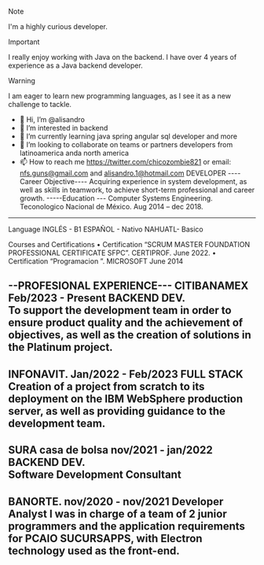 >[!NOTE]  
I'm a highly curious developer.
 
>[!IMPORTANT]  
I really enjoy working with Java on the backend.
I have over 4 years of experience as a Java backend developer.

> [!WARNING]  
I am eager to learn new programming languages, as I see it as a new challenge to tackle.

- 👋 Hi, I’m @alisandro
- 👀 I’m interested in backend
- 🌱 I’m currently learning java spring angular sql developer and more
- 💞️ I’m looking to collaborate on teams or partners developers from latinoamerica anda north america
- 📫 How to reach me https://twitter.com/chicozombie821 or email: nfs.guns@gmail.com and alisandro.1@hotmail.com
DEVELOPER 
----Career Objective---- 
Acquiring experience in system development, as well as skills in teamwork, to achieve short-term professional and career growth. 
-----Education ---
Computer Systems Engineering.  
Teconologico Nacional de México. 
Aug 2014 – dec 2018. 
-------------------
Language 
INGLÉS - B1 
ESPAÑOL - Nativo 
NAHUATL- Basico 
 
Courses and Certifications 
• Certification “SCRUM MASTER FOUNDATION PROFESSIONAL CERTIFICATE SFPC”. CERTIPROF. June 2022. 
•  Certification “Programacion ”. MICROSOFT June 2014 

--PROFESIONAL EXPERIENCE---
CITIBANAMEX 
Feb/2023 - Present 
BACKEND DEV.  
To support the development team in order to ensure product quality and the achievement of objectives, as well as the creation of solutions in the Platinum project. 
----------------------
INFONAVIT. Jan/2022 - Feb/2023 
FULL STACK  
Creation of a project from scratch to its deployment on the IBM WebSphere production server, as well as providing guidance to the development team. 
----------------------
SURA casa de bolsa 
nov/2021 - jan/2022 
BACKEND DEV.  
Software Development Consultant
---------------------
BANORTE. nov/2020 - nov/2021 
Developer Analyst 
I was in charge of a team of 2 junior programmers and the application requirements for PCAIO SUCURSAPPS, with Electron technology used as the front-end. 
----------------------

<!---
alisandro/alisandro is a ✨ special ✨ repository because its `README.md` (this file) appears on your GitHub profile.
You can click the Preview link to take a look at your changes.
--->
